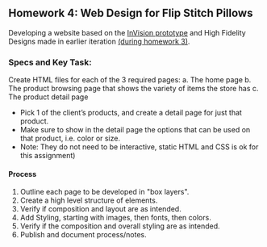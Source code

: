 ## Homework 4: Web Design for Flip Stitch Pillows

Developing a website based on the [InVision prototype](https://invis.io/5ZG19FPHVTU) and High Fidelity Designs made in earlier iteration [(during homework 3)](https://invis.io/5ZG19FPHVTU).

### Specs and Key Task:

Create HTML files for each of the 3 required pages:
a. The home page
b. The product browsing page that shows the variety of items the store has
c. The product detail page  
  - Pick 1  of the client’s products, and create a detail page for just that product.
  - Make sure to show in the detail page the options that can be used on that product, i.e. color or size.
  - Note: They do not need to be interactive, static HTML and CSS is ok for this assignment)

#### Process

1. Outline each page to be developed in "box layers".
2. Create a high level structure of elements.
3. Verify if composition and layout are as intended.
4. Add Styling, starting with images, then fonts, then colors.
5. Verify if the composition and overall styling are as intended.
6. Publish and document process/notes.
